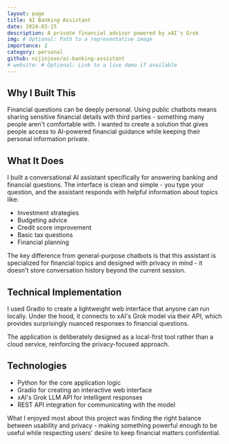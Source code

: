 ```yaml
---
layout: page
title: AI Banking Assistant
date: 2024-03-15
description: A private financial advisor powered by xAI's Grok
img: # Optional: Path to a representative image
importance: 2
category: personal
github: nijinjose/ai-banking-assistant
# website: # Optional: Link to a live demo if available
---
```


## Why I Built This

Financial questions can be deeply personal. Using public chatbots means sharing sensitive financial details with third parties - something many people aren't comfortable with. I wanted to create a solution that gives people access to AI-powered financial guidance while keeping their personal information private.

## What It Does

I built a conversational AI assistant specifically for answering banking and financial questions. The interface is clean and simple - you type your question, and the assistant responds with helpful information about topics like:

- Investment strategies
- Budgeting advice
- Credit score improvement
- Basic tax questions
- Financial planning

The key difference from general-purpose chatbots is that this assistant is specialized for financial topics and designed with privacy in mind - it doesn't store conversation history beyond the current session.

## Technical Implementation

I used Gradio to create a lightweight web interface that anyone can run locally. Under the hood, it connects to xAI's Grok model via their API, which provides surprisingly nuanced responses to financial questions.

The application is deliberately designed as a local-first tool rather than a cloud service, reinforcing the privacy-focused approach.

## Technologies

- Python for the core application logic
- Gradio for creating an interactive web interface
- xAI's Grok LLM API for intelligent responses
- REST API integration for communicating with the model

What I enjoyed most about this project was finding the right balance between usability and privacy - making something powerful enough to be useful while respecting users' desire to keep financial matters confidential.
